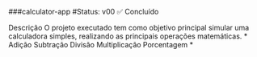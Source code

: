 ###calculator-app
#Status: v00 ✅ Concluído

Descrição
O projeto executado tem como objetivo principal simular uma calculadora simples, realizando as principais operações matemáticas.
*
Adição
Subtração
Divisão
Multiplicação
Porcentagem
*
